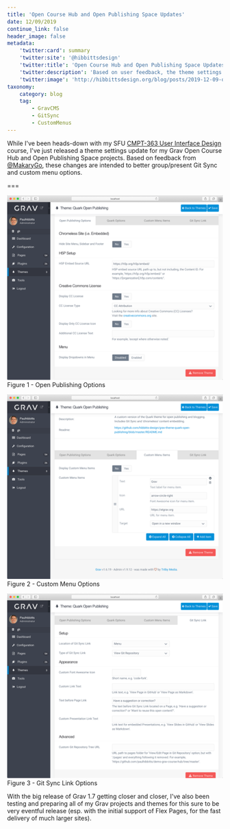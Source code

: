 ```yaml
---
title: 'Open Course Hub and Open Publishing Space Updates'
date: 12/09/2019
continue_link: false
header_image: false
metadata:
    'twitter:card': summary
    'twitter:site': '@hibbittsdesign'
    'twitter:title': 'Open Course Hub and Open Publishing Space Updates'
    'twitter:description': 'Based on user feedback, the theme settings for Git Sync and custom menu options have been updated to better group/present these items.'
    'twitter:image': 'http://hibbittsdesign.org/blog/posts/2019-12-09-open-course-hub-and-open-publishing-space-updates/screenshot-1.png'
taxonomy:
    category: blog
    tag:
        - GravCMS
        - GitSync
        - CustomMenus
---
```


While I've been heads-down with my SFU [CMPT-363 User Interface Design](https://paulhibbitts.net/cmpt-363/193/home) course, I've just released a theme settings update for my Grav Open Course Hub and Open Publishing Space projects. Based on feedback from [@MakaryGo](https://github.com/MakaryGo), these changes are intended to better group/present Git Sync and custom menu options.

===

![Open Publishing Options](screenshot-1.png)  
Figure 1 - Open Publishing Options

![Custom Menu Options](screenshot-2.png)  
Figure 2 - Custom Menu Options

![Git Sync Link Options](screenshot-3.png)  
Figure 3 - Git Sync Link Options

With the big release of Grav 1.7 getting closer and closer, I've also been testing and preparing all of my Grav projects and themes for this sure to be very eventful release (esp. with the initial support of Flex Pages, for the fast delivery of much larger sites).
